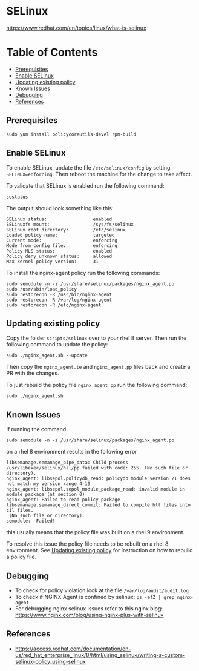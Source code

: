 # SELinux

https://www.redhat.com/en/topics/linux/what-is-selinux

# Table of Contents
- [Prerequisites](#rerequisites)
- [Enable SELinux](#enable-selinux)
- [Updating existing policy](#updating-existing-policy)
- [Known Issues](#known-issues)
- [Debugging](#debugging)
- [References](#references)

## Prerequisites
```
sudo yum install policycoreutils-devel rpm-build
```

## Enable SELinux
To enable SELinux, update the file `/etc/selinux/config` by setting `SELINUX=enforcing`. Then reboot the machine for the change to take affect.

To validate that SELinux is enabled run the following command:
```
sestatus
```
The output should look something like this:
```
SELinux status:                 enabled
SELinuxfs mount:                /sys/fs/selinux
SELinux root directory:         /etc/selinux
Loaded policy name:             targeted
Current mode:                   enforcing
Mode from config file:          enforcing
Policy MLS status:              enabled
Policy deny_unknown status:     allowed
Max kernel policy version:      31
```
To install the nginx-agent policy run the following commands:
```
sudo semodule -n -i /usr/share/selinux/packages/nginx_agent.pp
sudo /usr/sbin/load_policy
sudo restorecon -R /usr/bin/nginx-agent
sudo restorecon -R /var/log/nginx-agent
sudo restorecon -R /etc/nginx-agent
```

## Updating existing policy
Copy the folder `scripts/selinux` over to your rhel 8 server.
Then run the following command to update the policy:
```
sudo ./nginx_agent.sh --update
```
Then copy the `nginx_agent.te` and `nginx_agent.pp` files back and create a PR with the changes.

To just rebuild the policy file `nginx_agent.pp` run the following command:
```
sudo ./nginx_agent.sh
```

## Known Issues
If running the command
```
sudo semodule -n -i /usr/share/selinux/packages/nginx_agent.pp
```
on a rhel 8 environment results in the following error
```
libsemanage.semanage_pipe_data: Child process /usr/libexec/selinux/hll/pp failed with code: 255. (No such file or directory).
nginx_agent: libsepol.policydb_read: policydb module version 21 does not match my version range 4-19
nginx_agent: libsepol.sepol_module_package_read: invalid module in module package (at section 0)
nginx_agent: Failed to read policy package
libsemanage.semanage_direct_commit: Failed to compile hll files into cil files.
 (No such file or directory).
semodule:  Failed!
```
this usually means that the policy file was built on a rhel 9 environment.

To resolve this issue the policy file needs to be rebuilt on a rhel 8 environment. See [Updating existing policy](#updating-existing-policy) for instruction on how to rebuild a policy file.


## Debugging
* To check for policy violation look at the file `/var/log/audit/audit.log`
* To check if NGINX Agent is confined by selinux: `ps -efZ | grep nginx-agent`
* For debugging nginx selinux issues refer to this nginx blog: https://www.nginx.com/blog/using-nginx-plus-with-selinux

## References
* https://access.redhat.com/documentation/en-us/red_hat_enterprise_linux/8/html/using_selinux/writing-a-custom-selinux-policy_using-selinux
